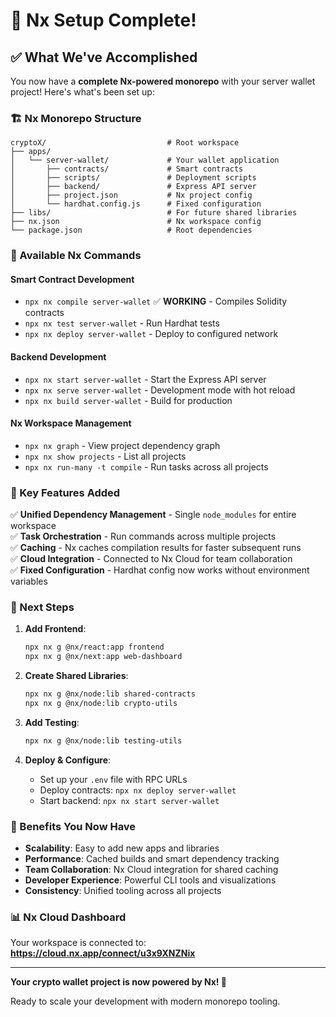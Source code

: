 # 🎉 Nx Setup Complete!

## ✅ What We've Accomplished

You now have a **complete Nx-powered monorepo** with your server wallet project! Here's what's been set up:

### 🏗️ Nx Monorepo Structure
```
cryptoX/                           # Root workspace
├── apps/
│   └── server-wallet/             # Your wallet application
│       ├── contracts/             # Smart contracts
│       ├── scripts/               # Deployment scripts  
│       ├── backend/               # Express API server
│       ├── project.json           # Nx project config
│       └── hardhat.config.js      # Fixed configuration
├── libs/                          # For future shared libraries
├── nx.json                        # Nx workspace config
└── package.json                   # Root dependencies
```

### 🚀 Available Nx Commands

#### Smart Contract Development
- `npx nx compile server-wallet` ✅ **WORKING** - Compiles Solidity contracts
- `npx nx test server-wallet` - Run Hardhat tests
- `npx nx deploy server-wallet` - Deploy to configured network

#### Backend Development
- `npx nx start server-wallet` - Start the Express API server
- `npx nx serve server-wallet` - Development mode with hot reload
- `npx nx build server-wallet` - Build for production

#### Nx Workspace Management
- `npx nx graph` - View project dependency graph
- `npx nx show projects` - List all projects
- `npx nx run-many -t compile` - Run tasks across all projects

### 🔧 Key Features Added

✅ **Unified Dependency Management** - Single `node_modules` for entire workspace  
✅ **Task Orchestration** - Run commands across multiple projects  
✅ **Caching** - Nx caches compilation results for faster subsequent runs  
✅ **Cloud Integration** - Connected to Nx Cloud for team collaboration  
✅ **Fixed Configuration** - Hardhat config now works without environment variables  

### 🎯 Next Steps

1. **Add Frontend**: 
   ```bash
   npx nx g @nx/react:app frontend
   npx nx g @nx/next:app web-dashboard
   ```

2. **Create Shared Libraries**:
   ```bash
   npx nx g @nx/node:lib shared-contracts
   npx nx g @nx/node:lib crypto-utils
   ```

3. **Add Testing**:
   ```bash
   npx nx g @nx/node:lib testing-utils
   ```

4. **Deploy & Configure**:
   - Set up your `.env` file with RPC URLs
   - Deploy contracts: `npx nx deploy server-wallet`
   - Start backend: `npx nx start server-wallet`

### 🌟 Benefits You Now Have

- **Scalability**: Easy to add new apps and libraries
- **Performance**: Cached builds and smart dependency tracking
- **Team Collaboration**: Nx Cloud integration for shared caching
- **Developer Experience**: Powerful CLI tools and visualizations
- **Consistency**: Unified tooling across all projects

### 📊 Nx Cloud Dashboard
Your workspace is connected to: **https://cloud.nx.app/connect/u3x9XNZNix**

---

**Your crypto wallet project is now powered by Nx! 🚀**

Ready to scale your development with modern monorepo tooling.
